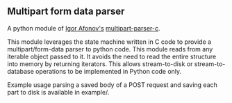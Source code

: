 ## Multipart form data parser

A python module of [Igor Afonov's](http://iafonov.github.com) [multipart-parser-c](https://github.com/iafonov/multipart-parser-c).

This module leverages the state machine written in C 
code to provide a multipart/form-data parser to python code. 
This module reads from any iterable object passed to it. It avoids the 
need to read the entire structure into memory by returning iterators.
This allows stream-to-disk or stream-to-database operations to be
implemented in Python code only.

Example usage parsing a saved body of a POST request and saving
each part to disk is available in example/.

				
